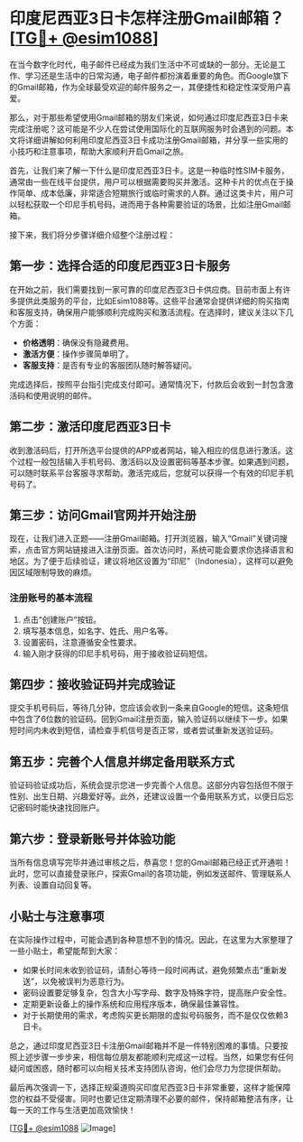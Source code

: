 # 印度尼西亚3日卡怎样注册Gmail邮箱？[[TG💪+ @esim1088](https://t.me/s/esim1088)]

在当今数字化时代，电子邮件已经成为我们生活中不可或缺的一部分。无论是工作、学习还是生活中的日常沟通，电子邮件都扮演着重要的角色。而Google旗下的Gmail邮箱，作为全球最受欢迎的邮件服务之一，其便捷性和稳定性深受用户喜爱。

那么，对于那些希望使用Gmail邮箱的朋友们来说，如何通过印度尼西亚3日卡来完成注册呢？这可能是不少人在尝试使用国际化的互联网服务时会遇到的问题。本文将详细讲解如何利用印度尼西亚3日卡成功注册Gmail邮箱，并分享一些实用的小技巧和注意事项，帮助大家顺利开启Gmail之旅。

首先，让我们来了解一下什么是印度尼西亚3日卡。这是一种临时性SIM卡服务，通常由一些在线平台提供，用户可以根据需要购买并激活。这种卡片的优点在于操作简单、成本低廉，非常适合短期旅行或临时需求的人群。通过这类卡片，用户可以轻松获取一个印尼手机号码，进而用于各种需要验证的场景，比如注册Gmail邮箱。

接下来，我们将分步骤详细介绍整个注册过程：

## 第一步：选择合适的印度尼西亚3日卡服务

在开始之前，我们需要找到一家可靠的印度尼西亚3日卡供应商。目前市面上有许多提供此类服务的平台，比如Esim1088等。这些平台通常会提供详细的购买指南和客服支持，确保用户能够顺利完成购买和激活流程。在选择时，建议关注以下几个方面：

- **价格透明**：确保没有隐藏费用。
- **激活方便**：操作步骤简单明了。
- **客服支持**：是否有专业的客服团队随时解答疑问。

完成选择后，按照平台指引完成支付即可。通常情况下，付款后会收到一封包含激活码和使用说明的邮件。

## 第二步：激活印度尼西亚3日卡

收到激活码后，打开所选平台提供的APP或者网站，输入相应的信息进行激活。这个过程一般包括输入手机号码、激活码以及设置密码等基本步骤。如果遇到问题，可以随时联系平台客服寻求帮助。激活完成后，您就可以获得一个有效的印尼手机号码了。

## 第三步：访问Gmail官网并开始注册

现在，让我们进入正题——注册Gmail邮箱。打开浏览器，输入“Gmail”关键词搜索，点击官方网站链接进入注册页面。首次访问时，系统可能会要求你选择语言和地区。为了便于后续验证，建议将地区设置为“印尼”（Indonesia），这样可以避免因区域限制导致的麻烦。

### 注册账号的基本流程

1. 点击“创建账户”按钮。
2. 填写基本信息，如名字、姓氏、用户名等。
3. 设置密码，注意遵循安全性要求。
4. 输入刚才获得的印尼手机号码，用于接收验证码短信。

## 第四步：接收验证码并完成验证

提交手机号码后，等待几分钟，您应该会收到一条来自Google的短信。这条短信中包含了6位数的验证码。回到Gmail注册页面，输入验证码以继续下一步。如果短时间内未收到短信，请检查手机信号是否正常，或者尝试重新发送验证码。

## 第五步：完善个人信息并绑定备用联系方式

验证码验证成功后，系统会提示您进一步完善个人信息。这部分内容包括但不限于性别、出生日期、兴趣爱好等。此外，还建议设置一个备用联系方式，以便日后忘记密码时能快速找回账户。

## 第六步：登录新账号并体验功能

当所有信息填写完毕并通过审核之后，恭喜您！您的Gmail邮箱已经正式开通啦！此时，您可以直接登录账户，探索Gmail的各项功能，例如发送邮件、管理联系人列表、设置自动回复等。

## 小贴士与注意事项

在实际操作过程中，可能会遇到各种意想不到的情况。因此，在这里为大家整理了一些小贴士，希望能帮到大家：

- 如果长时间未收到验证码，请耐心等待一段时间再试，避免频繁点击“重新发送”，以免被误判为恶意行为。
- 密码设置要足够复杂，包含大小写字母、数字及特殊字符，提高账户安全性。
- 定期更新设备上的操作系统和应用程序版本，确保最佳兼容性。
- 对于长期使用的需求，考虑购买更长期限的虚拟号码服务，而不是仅仅依赖3日卡。

总之，通过印度尼西亚3日卡注册Gmail邮箱并不是一件特别困难的事情。只要按照上述步骤一步步来，相信每位朋友都能顺利完成这一过程。当然，如果您有任何疑问或困惑，随时都可以向相关技术支持团队咨询，他们会尽力为您提供帮助。

最后再次强调一下，选择正规渠道购买印度尼西亚3日卡非常重要，这样才能保障您的权益不受侵害。同时也要记住定期清理不必要的邮件，保持邮箱整洁有序，让每一天的工作与生活更加高效愉快！

[[TG💪+ @esim1088](https://t.me/s/esim1088) ![Image](https://i.postimg.cc/4NQfJmqS/Snipaste-2025-05-13-00-14-12.png)]